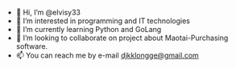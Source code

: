 - 👋 Hi, I’m @elvisy33
- 👀 I’m interested in programming and IT technologies
- 🌱 I’m currently learning Python and GoLang
- 💞️ I’m looking to collaborate on project about Maotai-Purchasing software.
- 📫 You can reach me by e-mail djkklongge@gmail.com

<!---
elvisy33/elvisy33 is a ✨ special ✨ repository because its `README.md` (this file) appears on your GitHub profile.
You can click the Preview link to take a look at your changes.
--->
